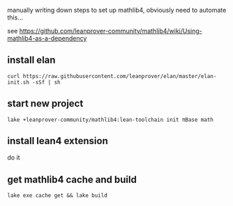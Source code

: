 manually writing down steps to set up mathlib4, obviously need to automate this...

see <https://github.com/leanprover-community/mathlib4/wiki/Using-mathlib4-as-a-dependency>

## install elan

```
curl https://raw.githubusercontent.com/leanprover/elan/master/elan-init.sh -sSf | sh
```

## start new project

```
lake +leanprover-community/mathlib4:lean-toolchain init πBase math
```

## install lean4 extension

do it

## get mathlib4 cache and build

```
lake exe cache get && lake build
```

